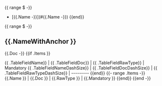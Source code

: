 <!-- TOC -->
{{ range $ -}}
- [{{.Name -}}](#{{.Name -}})
{{end}}

{{ range $ -}}
## {{.NameWithAnchor }}

{{.Doc -}}
{{if .Items }}

{{ .TableFieldName}} | {{ .TableFieldDoc}} | {{ .TableFieldRawType}} | Mandatory
{{ .TableFieldNameDashSize}} | {{ .TableFieldDocDashSize}} | {{ .TableFieldRawTypeDashSize}} | ---------
{{end}}
{{- range .Items -}}
{{.Name }} | {{.Doc }} | {{.RawType }} | {{.Mandatory }}
{{end}}
{{end -}}

